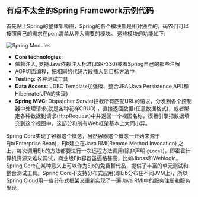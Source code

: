 ## 有点不太全的Spring Framework示例代码

首先贴上Spring的整体架构图，Spring的各个模块都是相对独立的，码农们可以按照自己的需求在pom清单从导入需要的模块。 这些模块的功能如下:

![Spring Modules](https://static.oschina.net/uploads/space/2017/0525/110552_117j_2348362.png)

* **Core technologies**: 
 * 依赖注入, 支持Java依赖注入标准(JSR-330)或者Spring自己的那些注解
 * AOP切面编程，把相同的代码片段插入到目标方法中
* **Testing**: 各种测试工具
* **Data Access**: JDBC Template加强版、整合JPA(Java Persistence API)和Hibernate(JPA的实现)
* **Spring MVC**: Dispatcher Servlet拦截所有匹配URL的请求，分发到各个控制器中处理请求(就是各种花样CRUD)
，直接返回数据(任意数据格式)，或者绑定各种数据到请求(HttpRequest)中并返回一个视图名称，模板引擎把数据填充到这个视图中，这部分和所有Web框架基本上大同小异。

Spring Core实现了容器这个概念，当然容器这个概念一开始来源于Ejb(Enterprise Bean)，Ejb建立在Java RMI(Remote Method Invocation)
之上，每次调用Ejb的方法都要进行一次远程方法调用(除非声明 `@Local`)，即霍霍计算机资源又难以调试，商业级Ejb容器虽逼格甚高，比如Jboss和Weblogic。Spring Core在某种意义上可以作为Ejb的免费替代品，提供了丰富的单元测试和整合测试工具。Spring Core不支持分布式应用(即Ejb分布在不同JVM上)，所以Spring Cloud用一些分布式框架又重新实现了一遍Java
RMI中的服务注册和服务发现。